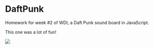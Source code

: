 # DaftPunk
Homework for week #2 of WDI; a Daft Punk sound board in JavaScript.

This one was a lot of fun!

![](http://i13.photobucket.com/albums/a296/BexB/Screenshot%202016-09-23%2012.40.27.png)